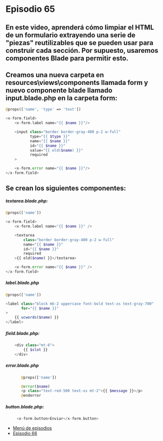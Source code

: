 # Episodio 65
## En este video, aprenderá cómo limpiar el HTML de un formulario extrayendo una serie de "piezas" reutilizables que se pueden usar para construir cada sección. Por supuesto, usaremos componentes Blade para permitir esto.

## Creamos una nueva carpeta en resources\views\components llamada form y  nuevo componente blade llamado input.blade.php  en la carpeta form:
```php
@props(['name', 'type' => 'text'])

<x-form.field>
    <x-form.label name="{{ $name }}"/>

    <input class="border border-gray-400 p-2 w-full"
           type="{{ $type }}"
           name="{{ $name }}"
           id="{{ $name }}"
           value="{{ old($name) }}"
           required
    >

    <x-form.error name="{{ $name }}"/>
</x-form.field>
```
## Se crean los siguientes componentes:

#####  textarea.blade.php:
```php
@props(['name'])

<x-form.field>
    <x-form.label name="{{ $name }}" />

    <textarea
        class="border border-gray-400 p-2 w-full"
        name="{{ $name }}"
        id="{{ $name }}"
        required
    >{{ old($name) }}</textarea>

    <x-form.error name="{{ $name }}" />
</x-form.field>
```

#####  label.blade.php
```php
@props(['name'])

<label class="block mb-2 uppercase font-bold text-xs text-gray-700"
       for="{{ $name }}"
>
    {{ ucwords($name) }}
</label>
```

#####  field.blade.php:
```php
    <div class="mt-6">
        {{ $slot }}
    </div>

```

#####  error.blade.php
```php
       @props(['name'])

       @error($name)
       <p class="text-red-500 text-xs mt-2">{{ $message }}</p>
       @enderror
```

#####  button.blade.php:
```php
     <x-form.button>Enviar</x-form.button>
```


- [Menú de episodios](../Admin.md)
- [Episodio 66](../Episodio66/Episodio%2066.md)